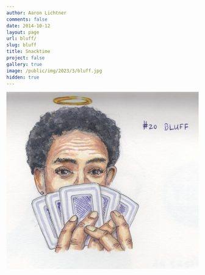 ```yaml
---
author: Aaron Lichtner
comments: false
date: 2014-10-12 
layout: page
url: bluff/
slug: bluff
title: Snacktime
project: false
gallery: true
image: /public/img/2023/3/bluff.jpg
hidden: true
---
```


![My favorite Fairy!](/public/img/2023/3/bluff.jpg) 
